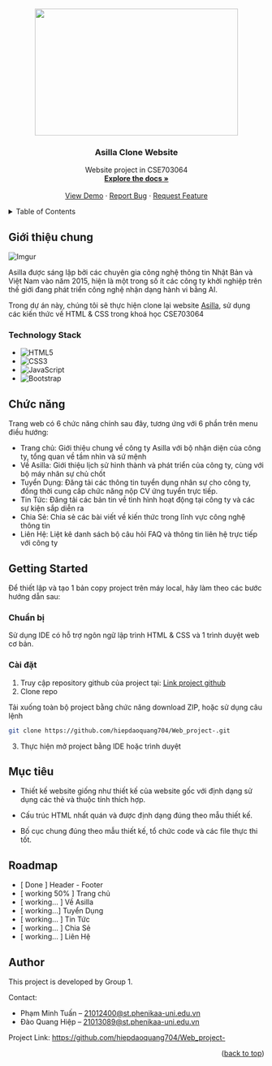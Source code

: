 <a name="readme-top"></a>
<!--
*** Thanks for checking out our project. 
*** This README file is created by Pham Minh Tuan, member of the project.
*** Don't forget to give the project a star!
-->


<!-- PROJECT LOGO -->
<br />
<div align="center">
  
<img src="https://fiverr-res.cloudinary.com/images/q_auto,f_auto/gigs/333785808/original/03ecceb1394bb5abf8bc281ff50fc62a50e58f70/be-your-front-end-web-developer-using-html-css.jpg" width="400" height="250">    

  </a>

<h3 align="center">Asilla Clone Website</h3>

  <p align="center">
    Website project in CSE703064
    <br />
    <a href="https://github.com/hiepdaoquang704/Web_project-"><strong>Explore the docs »</strong></a>
    <br />
    <br />
    <a href="https://github.com/hiepdaoquang704/Web_project-">View Demo</a>
    ·
    <a href="https://github.com/hiepdaoquang704/Web_project-/issues">Report Bug</a>
    ·
    <a href="https://github.com/hiepdaoquang704/Web_project-/issues">Request Feature</a>
  </p>
</div>



<!-- TABLE OF CONTENTS -->
<details>
  <summary>Table of Contents</summary>
  <ol>
    <li>
      <a href="#about-the-project">Giới thiệu chung</a>
      <ul>
        <li><a href="#technology-stack">Technology Stack</a></li>
      </ul>
    </li>
    <li><a href="#key-features">Chức năng</a></li> 
    <li>
      <a href="#getting-started">Getting Started</a>
      <ul>
        <li><a href="#prerequisites">Chuẩn bị</a></li>
        <li><a href="#installation">Cài đặt</a></li>
      </ul>
    </li>
    <li><a href="#usage">Mục tiêu</a></li>
    <li><a href="#roadmap">Roadmap</a></li>
    <li><a href="#author">Author</a></li>
  </ol>
</details>



<!-- ABOUT THE PROJECT -->
## Giới thiệu chung

![Imgur](https://i.imgur.com/DgOrDq3.png)  

Asilla được sáng lập bởi các chuyên gia công nghệ thông tin Nhật Bản và Việt Nam vào năm 2015, hiện là một trong số ít các công ty khởi nghiệp trên thế giới đang phát triển công nghệ nhận dạng hành vi bằng AI.

Trong dự án này, chúng tôi sẽ thực hiện clone lại website [Asilla](https://technology.asilla.vn/), sử dụng các kiến thức về HTML & CSS trong khoá học CSE703064

### Technology Stack

*  ![HTML5](https://img.shields.io/badge/html5-%23E34F26.svg?style=for-the-badge&logo=html5&logoColor=white)  
* ![CSS3](https://img.shields.io/badge/css3-%231572B6.svg?style=for-the-badge&logo=css3&logoColor=white)
* ![JavaScript](https://img.shields.io/badge/javascript-%23323330.svg?style=for-the-badge&logo=javascript&logoColor=%23F7DF1E)
* ![Bootstrap](https://img.shields.io/badge/bootstrap-%238511FA.svg?style=for-the-badge&logo=bootstrap&logoColor=white)




<!-- Key Features -->
## Chức năng
Trang web có 6 chức năng chính sau đây, tương ứng với 6 phần trên menu điều hướng:

- Trang chủ: Giới thiệu chung về công ty Asilla với bộ nhận diện của công ty, tổng quan về tầm nhìn và sứ mệnh
- Về Asilla: Giới thiệu lịch sử hình thành và phát triển của công ty, cùng với bộ máy nhân sự chủ chốt
- Tuyển Dụng: Đăng tải các thông tin tuyển dụng nhân sự cho công ty, đồng thời cung cấp chức năng nộp CV ứng tuyển trực tiếp.
-  Tin Tức: Đăng tải các bản tin về tình hình hoạt động tại công ty và các sự kiện sắp diễn ra
-  Chia Sẻ: Chia sẻ các bài viết về kiến thức trong lĩnh vực công nghệ thông tin
-  Liên Hệ: Liệt kê danh sách bộ câu hỏi FAQ và thông tin liên hệ trực tiếp với công ty


<!-- GETTING STARTED -->
## Getting Started

Để thiết lập và tạo 1 bản copy project trên máy local, hãy làm theo các bước hướng dẫn sau:

### Chuẩn bị

Sử dụng IDE có hỗ trợ ngôn ngữ lập trình HTML & CSS và 1 trình duyệt web cơ bản.

### Cài đặt

1. Truy cập repository github của project tại: [Link project github](https://github.com/hiepdaoquang704/Web_project-)
2. Clone repo
 
Tải xuống toàn bộ project bằng chức năng download ZIP, hoặc sử dụng câu lệnh
   ```sh
   git clone https://github.com/hiepdaoquang704/Web_project-.git
   ```
3. Thực hiện mở project bằng IDE hoặc trình duyệt



<!-- USAGE EXAMPLES -->
## Mục tiêu

- Thiết kế website giống như thiết kế của website gốc với định dạng sử dụng các thẻ và thuộc tính thích hợp.

- Cấu trúc HTML nhất quán và được định dạng đúng theo mẫu thiết kế.

- Bố cục chung đúng theo mẫu thiết kế, tổ chức code và các file thực thi tốt.


<!-- ROADMAP -->
## Roadmap
- [ Done ] Header - Footer
- [ working 50% ] Trang chủ 
- [ working... ] Về Asilla
- [ working...] Tuyển Dụng
- [ working... ] Tin Tức
- [ working... ] Chia Sẻ
- [ working... ] Liên Hệ




<!-- AUTHOR -->
## Author
This project is developed by Group 1.  

Contact:
* Phạm Minh Tuấn – 21012400@st.phenikaa-uni.edu.vn
* Đào Quang Hiệp – 21013089@st.phenikaa-uni.edu.vn


Project Link:
https://github.com/hiepdaoquang704/Web_project-

<p align="right">(<a href="#readme-top">back to top</a>)</p>


